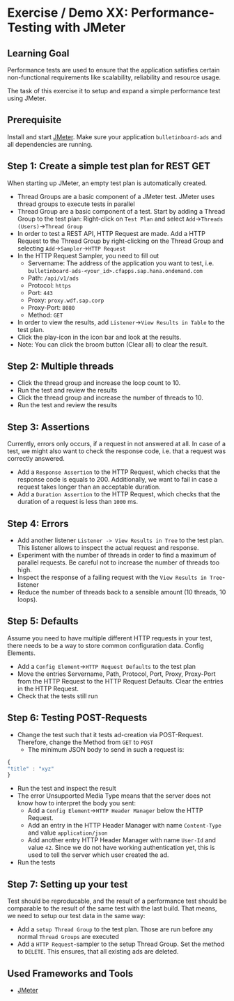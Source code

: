 Exercise / Demo XX: Performance-Testing with JMeter
===================================================

## Learning Goal
Performance tests are used to ensure that the application satisfies certain non-functional requirements like scalability, reliability and resource usage.

The task of this exercise it to setup and expand a simple performance test using JMeter.

## Prerequisite
Install and start [JMeter](http://jmeter.apache.org/). Make sure your application `bulletinboard-ads` and all dependencies are running. 

## Step 1: Create a simple test plan for REST GET
When starting up JMeter, an empty test plan is automatically created. 
 - Thread Groups are a basic component of a JMeter test. JMeter uses thread groups to execute tests in parallel
 - Thread Group are a basic component of a test. Start by adding a Thread Group to the test plan: Right-click on `Test Plan` and select `Add`->`Threads (Users)`->`Thread Group`
 - In order to test a REST API, HTTP Request are made. Add a HTTP Request to the Thread Group by right-clicking on the Thread Group and selecting `Add`->`Sampler`->`HTTP Request`
 - In the HTTP Request Sampler, you need to fill out
   - Servername: The address of the application you want to test, i.e. `bulletinboard-ads-<your_id>.cfapps.sap.hana.ondemand.com`
   - Path: `/api/v1/ads`
   - Protocol: `https`
   - Port: `443`
   - Proxy: `proxy.wdf.sap.corp`
   - Proxy-Port: `8080`
   - Method: `GET`
 - In order to view the results, add `Listener`->`View Results in Table` to the test plan.
 - Click the play-icon in the icon bar and look at the results.
 - Note: You can click the broom button (Clear all) to clear the result. 

## Step 2: Multiple threads
- Click the thread group and increase the loop count to 10.
- Run the test and review the results  
- Click the thread group and increase the number of threads to 10.
- Run the test and review the results

## Step 3: Assertions
Currently, errors only occurs, if a request in not answered at all. In case of a test, we might also want to check the response code, i.e. that a request was correctly answered. 
- Add a `Response Assertion` to the HTTP Request, which checks that the response code is equals to 200.
Additionally, we want to fail in case a request takes longer than an acceptable duration.
- Add a `Duration Assertion` to the HTTP Request, which checks that the duration of a request is less than `1000` ms.

## Step 4: Errors
- Add another listener `Listener -> View Results in Tree` to the test plan. This listener allows to inspect the actual request and response.
- Experiment with the number of threads in order to find a maximum of parallel requests. Be careful not to increase the number of threads too high.
- Inspect the response of a failing request with the `View Results in Tree`-listener
- Reduce the number of threads back to a sensible amount (10 threads, 10 loops).

## Step 5: Defaults
Assume you need to have multiple different HTTP requests in your test, there needs to be a way to store common configuration data. Config Elements.
 - Add a `Config Element`->`HTTP Request Defaults` to the test plan
 - Move the entries Servername, Path, Protocol, Port, Proxy, Proxy-Port from the HTTP Request to the HTTP Request Defaults. Clear the entries in the HTTP Request.
 - Check that the tests still run 

## Step 6: Testing POST-Requests
- Change the test such that it tests ad-creation via POST-Request. Therefore, change the Method from `GET` to `POST` 
  - The minimum JSON body to send in such a request is:
```javascript
{
"title" : "xyz"
}
```
- Run the test and inspect the result
- The error Unsupported Media Type means that the server does not know how to interpret the body you sent: 
  - Add a `Config Element`->`HTTP Header Manager` below the HTTP Request. 
  - Add an entry in the HTTP Header Manager with name `Content-Type` and value `application/json`
  - Add another entry HTTP Header Manager with name `User-Id` and value `42`. Since we do not have working authentication yet, this is used to tell the server which user created the ad.
- Run the tests


## Step 7: Setting up your test
Test should be reproducable, and the result of a performance test should be comparable to the result of the same test with the last build. That means, we need to setup our test data in the same way:
 - Add a `setup Thread Group` to the test plan. Those are run before any normal `Thread Groups` are executed
 - Add a `HTTP Request`-sampler to the setup Thread Group. Set the method to `DELETE`. This ensures, that all existing ads are deleted.
 
## Used Frameworks and Tools
- [JMeter](http://jmeter.apache.org/)
